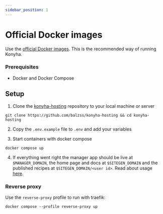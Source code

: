 ```yaml
---
sidebar_position: 1
---
```


# Official Docker images

Use the [official Docker images](https://hub.docker.com/u/konyha).
This is the recommended way of running Konyha.

### Prerequisites

- Docker and Docker Compose

## Setup

1. Clone the [konyha-hosting](https://github.com/balzss/konyha-hosting) repository to your local machine or server

```
git clone https://github.com/balzss/konyha-hosting && cd konyha-hosting
```

2. Copy the `.env.example` file to `.env` and add your variables

3. Start containers with docker compose

```
docker compose up
```

4. If everything went right the manager app should be live at `$MANAGER_DOMAIN`, the home page and docs at
   `$SITEGEN_DOMAIN` and the published recipes at `$SITEGEN_DOMAIN/<user id>`. Read about usage
   [here](/docs/category/usage).

### Reverse proxy

Use the `reverse-proxy` profile to run with traefik:

```
docker compose --profile reverse-proxy up
```
